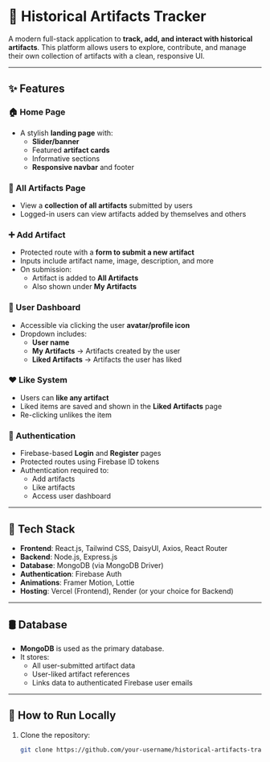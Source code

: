 # 🏺 Historical Artifacts Tracker

A modern full-stack application to **track, add, and interact with historical artifacts**. This platform allows users to explore, contribute, and manage their own collection of artifacts with a clean, responsive UI.

---

## ✨ Features

### 🏠 Home Page
- A stylish **landing page** with:
  - **Slider/banner**
  - Featured **artifact cards**
  - Informative sections
  - **Responsive navbar** and footer

### 📜 All Artifacts Page
- View a **collection of all artifacts** submitted by users
- Logged-in users can view artifacts added by themselves and others

### ➕ Add Artifact
- Protected route with a **form to submit a new artifact**
- Inputs include artifact name, image, description, and more
- On submission:
  - Artifact is added to **All Artifacts**
  - Also shown under **My Artifacts**

### 👤 User Dashboard
- Accessible via clicking the user **avatar/profile icon**
- Dropdown includes:
  - **User name**
  - **My Artifacts** → Artifacts created by the user
  - **Liked Artifacts** → Artifacts the user has liked

### ❤️ Like System
- Users can **like any artifact**
- Liked items are saved and shown in the **Liked Artifacts** page
- Re-clicking unlikes the item

### 🔐 Authentication
- Firebase-based **Login** and **Register** pages
- Protected routes using Firebase ID tokens
- Authentication required to:
  - Add artifacts
  - Like artifacts
  - Access user dashboard

---

## 🔧 Tech Stack

- **Frontend**: React.js, Tailwind CSS, DaisyUI, Axios, React Router
- **Backend**: Node.js, Express.js
- **Database**: MongoDB (via MongoDB Driver)
- **Authentication**: Firebase Auth
- **Animations**: Framer Motion, Lottie
- **Hosting**: Vercel (Frontend), Render (or your choice for Backend)

---

## 🛢️ Database

- **MongoDB** is used as the primary database.
- It stores:
  - All user-submitted artifact data
  - User-liked artifact references
  - Links data to authenticated Firebase user emails

---

## 🚀 How to Run Locally

1. Clone the repository:
   ```bash
   git clone https://github.com/your-username/historical-artifacts-tracker.git
